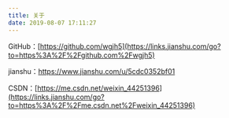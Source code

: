 ```yaml
---
title: 关于
date: 2019-08-07 17:11:27
---
```


GitHub：[https://github.com/wgjh5](https://links.jianshu.com/go?to=https%3A%2F%2Fgithub.com%2Fwgjh5) 

jianshu：<https://www.jianshu.com/u/5cdc0352bf01> 

CSDN：[https://me.csdn.net/weixin_44251396](https://links.jianshu.com/go?to=https%3A%2F%2Fme.csdn.net%2Fweixin_44251396) 
